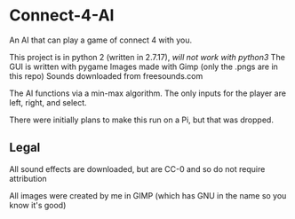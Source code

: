 # Connect-4-AI
An AI that can play a game of connect 4 with you.

This project is in python 2 (written in 2.7.17), _will not work with python3_
The GUI is written with pygame
Images made with Gimp (only the .pngs are in this repo)
Sounds downloaded from freesounds.com

The AI functions via a min-max algorithm. The only inputs for the player are left, right, and select.

There were initially plans to make this run on a Pi, but that was dropped.


## Legal

All sound effects are downloaded, but are CC-0 and so do not require attribution

All images were created by me in GIMP (which has GNU in the name so you know it's good)
